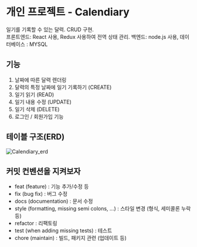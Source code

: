 # 개인 프로젝트 - Calendiary

일기를 기록할 수 있는 달력. CRUD 구현.  
프론트엔드: React 사용, Redux 사용하여 전역 상태 관리.
백엔드: node.js 사용, 데이터베이스 : MYSQL

## 기능

1. 날짜에 따른 달력 렌더링
2. 달력의 특정 날짜에 일기 기록하기 (CREATE)
3. 일기 읽기 (READ)
4. 일기 내용 수정 (UPDATE)
5. 일기 삭제 (DELETE)
6. 로그인 / 회원가입 기능

## 테이블 구조(ERD)

![Calendiary_erd](https://user-images.githubusercontent.com/39851220/177911929-7c712425-1699-479a-828e-2a890c645c1a.png)

## 커밋 컨벤션을 지켜보자

- feat (feature) : 기능 추가/수정 등
- fix (bug fix) : 버그 수정
- docs (documentation) : 문서 수정
- style (formatting, missing semi colons, …) : 스타일 변경 (형식, 세미콜론 누락 등)
- refactor : 리팩토링
- test (when adding missing tests) : 테스트
- chore (maintain) : 빌드, 패키지 관련 (업데이트 등)
